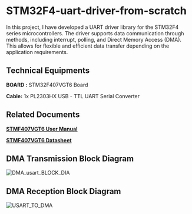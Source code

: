 # STM32F4-uart-driver-from-scratch

In this project, I have developed a UART driver library for the STM32F4 series microcontrollers. The driver supports data communication through  methods, including interrupt, polling, and Direct Memory Access (DMA). This allows for flexible and efficient data transfer depending on the application requirements.

## Technical Equipments

**BOARD :** STM32F407VGT6 Board

**Cable:** 1x PL2303HX USB - TTL UART Serial Converter
 
## Related Documents

[**STMF407VGT6 User Manual**](https://www.st.com/resource/en/reference_manual/dm00031020-stm32f405-415-stm32f407-417-stm32f427-437-and-stm32f429-439-advanced-arm-based-32-bit-mcus-stmicroelectronics.pdf)

[**STMF407VGT6 Datasheet**](https://www.st.com/resource/en/datasheet/stm32f405rg.pdf)

## DMA Transmission Block Diagram

![DMA_usart_BLOCK_DIA](https://github.com/user-attachments/assets/ffa3ac03-186a-4780-8a7a-0ec4bada3fb7)


## DMA Reception Block Diagram


![USART_TO_DMA](https://github.com/user-attachments/assets/6af6badb-f267-4f27-bb56-6c79678382bf)



